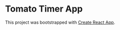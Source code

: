 # Tomato Timer App

This project was bootstrapped with [Create React App](https://github.com/facebookincubator/create-react-app).
